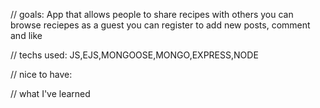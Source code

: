 // goals:
App that allows people to share recipes with others
you can browse reciepes as a guest 
you can register to add new posts, comment and like 

// techs used: 
JS,EJS,MONGOOSE,MONGO,EXPRESS,NODE

// nice to have:

// what I've learned
